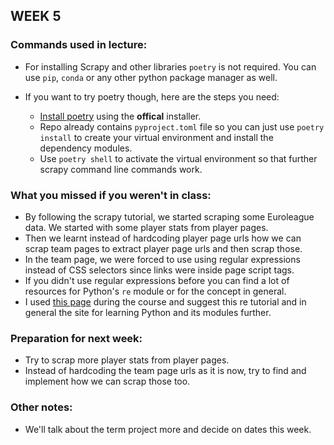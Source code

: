 ## WEEK 5

### Commands used in lecture:

* For installing Scrapy and other libraries `poetry` is not required. You can use `pip`, `conda` or any other python package manager as well. 

* If you want to try poetry though, here are the steps you need:
    - [Install poetry](https://python-poetry.org/docs/#installing-with-the-official-installer) using the __offical__ installer.
    - Repo already contains `pyproject.toml` file so you can just use `poetry install` to create your virtual environment and install the dependency modules. 
    - Use `poetry shell` to activate the virtual environment so that further scrapy command line commands work. 

### What you missed if you weren't in class:

* By following the scrapy tutorial, we started scraping some Euroleague data. We started with some player stats from player pages.
* Then we learnt instead of hardcoding player page urls how we can scrap team pages to extract player page urls and then scrap those.
* In the team page, we were forced to use using regular expressions instead of CSS selectors since links were inside page script tags.  
* If you didn't use regular expressions before you can find a lot of resources for Python's `re` module or for the concept in general. 
* I used [this page](https://realpython.com/regex-python/) during the course and suggest this re tutorial and in general the site for learning Python and its modules further.

### Preparation for next week:

* Try to scrap more player stats from player pages. 
* Instead of hardcoding the team page urls as it is now, try to find and implement how we can scrap those too.

### Other notes:

* We'll talk about the term project more and decide on dates this week.


